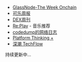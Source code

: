 - [GlassNode-The Week Onchain](https://insights.glassnode.com/tag/newsletter/)
- [可乐周报](https://coke.do/)
- [DEX周刊](https://dex.zhubai.love/posts/2148010302624354304)
- [Re:Play](http://newsletter.replay.cafe/) - 音乐推荐
- [codedump的网络日志](https://www.getrevue.co/profile/lichuang)
- [Platform Thinking +](https://pt.plus/)
- [深潮 TechFlow](https://techflowpost.substack.com/)



持续更新中...